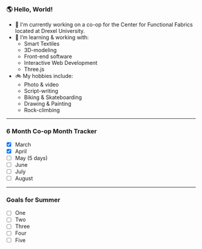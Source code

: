 ### 🌎 Hello, World!

- 🔭 I'm currently working on a co-op for the Center for Functional Fabrics located at Drexel University.
- 🌱 I’m learning & working with: </br>
  - Smart Textiles
  - 3D-modeling
  - Front-end software
  - Interactive Web Development
  - Three.js
- 🚲 My hobbies include:
  - Photo & video
  - Script-writing
  - Biking & Skateboarding
  - Drawing & Painting
  - Rock-climbing

---

### 6 Month Co-op Month Tracker

- [x] March
- [x] April
- [ ] May (5 days)
- [ ] June
- [ ] July
- [ ] August

---

### Goals for Summer

- [ ] One
- [ ] Two
- [ ] Three
- [ ] Four
- [ ] Five
